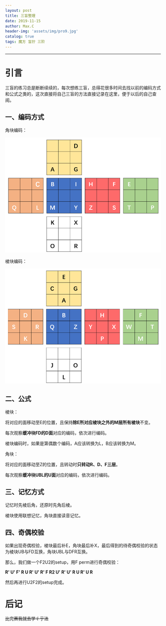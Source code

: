 ```yaml
---
layout: post
title: 三盲整理
date: 2019-11-15
author: Max.C
header-img: 'assets/img/pro9.jpg'
catalog: true
tags: 魔方 盲拧 三阶
---
```


***

# 引言

三盲的练习总是断断续续的，每次想练三盲，总得花很多时间去找以前的编码方式和公式之类的，这次直接将自己三盲的方法直接记录在这里，便于以后的自己查阅。

## 一、编码方式

角块编码：

![](/assets/post_img/2019-11-15/10.png)

棱块编码：

![11](/assets/post_img/2019-11-15/11.png)



## 二、公式

棱块：

将对应的面移动至E的位置，且保持**除E所对应棱块之外的M层所有棱块**不变。

每次观察**缓冲块FD的D面**对应的编码，依次进行编码。

棱块编码时，如果是第偶数个编码，A应该转换为L，B应该转换为M。

角块：

将对应的面移动至Z的位置，且转动时**只转动R、D、F三层**。

每次观察**缓冲块UBL的U面**对应的编码，依次进行编码。

## 三、记忆方式

记忆时先棱后角，还原时先角后棱。

棱块使用联想记忆，角块直接读音记忆。

## 四、奇偶校验

如果出现奇偶校验，棱块最后补E，角块最后补X，最后得到的待奇偶校验的状态为棱块UB与FD互换，角块UBL与DFR互换。

那么，我们做一个F2U2的setup，用F perm进行奇偶校验：

 **R' U' F' R U R' U' R' F R2 U' R' U' R U R' U R** 

然后再进行U2F2的setup完成。

# 后记

~~比完赛我就去学彳亍法~~

